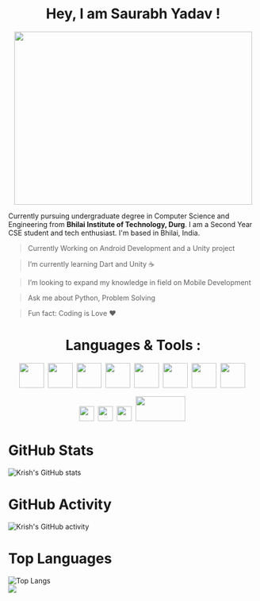 <h1 align="center">Hey, I am Saurabh Yadav ! </h1>

<!-- <img width="611" alt="Heading" src="https://user-images.githubusercontent.com/73347275/158731881-d543d41e-b9d8-41a4-a6c5-73d6fdfea8bb.png" width="100%"> -->
<p align="center"><img src="https://cdn.dribbble.com/users/621155/screenshots/2670004/media/ef632cb772ea0b648e323c88f047c271.gif" width="480" height="349" align="middle" frameBorder="0" class="giphy-embed"></p>


Currently pursuing undergraduate degree in Computer Science and Engineering from **Bhilai Institute of Technology, Durg**. 
I am a Second Year CSE student and tech enthusiast. I'm based in Bhilai, India.




>Currently Working on Android Development and a Unity project 

>I’m currently learning Dart and Unity ☕

>I’m looking to expand my knowledge in field on Mobile Development

>Ask me about Python, Problem Solving

>Fun fact: Coding is Love ❤


<h1 align="center">Languages & Tools : </h1>
<div align="center">
  <img src="https://raw.githubusercontent.com/jmnote/z-icons/master/svg/python.svg" height="50px">&nbsp;
  <img src="https://raw.githubusercontent.com/jmnote/z-icons/master/svg/c.svg" height="50px">&nbsp;
  <img src="https://raw.githubusercontent.com/jmnote/z-icons/master/svg/cpp.svg" height="50px">&nbsp;
  <img src="https://raw.githubusercontent.com/jmnote/z-icons/master/svg/java.svg" height="50px">&nbsp;
  <img src="https://raw.githubusercontent.com/jmnote/z-icons/master/svg/javascript.svg" height="50px">&nbsp;
  <img src="https://raw.githubusercontent.com/jmnote/z-icons/master/svg/git.svg" height="50px">&nbsp;
  <img src="https://seeklogo.com/images/C/c-sharp-c-logo-02F17714BA-seeklogo.com.png" height="50px">&nbsp;
  <img src="https://seeklogo.com/images/K/kotlin-logo-30C1970B05-seeklogo.com.png" height="50px">&nbsp;
	
	
  <img src="https://img.shields.io/badge/Django-092E20?style=for-the-badge&logo=django&logoColor=green" height="30px">&nbsp;
  <img src="https://img.shields.io/badge/firebase-ffca28?style=for-the-badge&logo=firebase&logoColor=black" height="30px">&nbsp;
  <img src="https://img.shields.io/badge/MySQL-005C84?style=for-the-badge&logo=mysql&logoColor=white" height="30px">&nbsp;
  <img src="https://www.logolynx.com/images/logolynx/90/908c28710b023fe94825ed4c503670d9.jpeg" height="50px" width='100px'>&nbsp;
</div>

<!-- rc="https://img.shields.io/badge/-LeetCode-FFA116?style=for-the-badge&logo=LeetCode&logoColor=black" height="30px">&nbsp; -->


# GitHub Stats
![Krish's GitHub stats](https://github-readme-stats.vercel.app/api?username=saurrabhh&show_icons=true&locale=en&theme=highcontrast&bg_color=0D1117&hide_border=true&color=FFFF00&icon_color=FFFF00&custom_title=My%20GitHub%20Stats)

# GitHub Activity
![Krish's GitHub activity](https://github-readme-streak-stats.herokuapp.com/?user=saurrabhh&layout=compact&langs_count=8&theme=highcontrast&hide_border=true&background=0D1117&currStreakLabel=FFFF00&ring=FFFF00&fire=FFFF00&sideLabels=FFFF00)

# Top Languages 
![Top Langs](https://github-readme-stats.vercel.app/api/top-langs/?username=Saurrabhh&layout=compact&langs_count=10&theme=highcontrast&bg_color=0D1117&hide_border=true&color=FFFF00)
<br>
![](https://activity-graph.herokuapp.com/graph?username=saurrabhh&theme=react-dark&bg_color=0D1117&hide_border=true&color=FFFF00&line=FFFF00)
	


